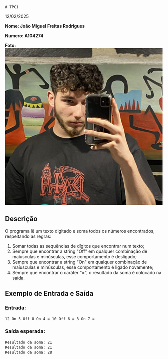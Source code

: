    # TPC1

12/02/2025

**Nome: João Miguel Freitas Rodrigues**

**Numero: A104274**

**Foto:**
![](../Images/foto.jpg)

## Descrição

O programa lê um texto digitado e soma todos os números encontrados, respeitando as regras:

1. Somar todas as sequências de dígitos que encontrar num texto;
2. Sempre que encontrar a string "Off" em qualquer combinação de maíusculas e minúsculas, esse comportamento é desligado;
3. Sempre que encontrar a string "On" em qualquer combinação de maíusculas e minúsculas, esse comportamento é ligado novamente;
4. Sempre que encontrar o caráter "=", o resultado da soma é colocado na saída.


## Exemplo de Entrada e Saída

### Entrada:
```text
12 On 5 Off 8 On 4 = 10 Off 6 = 3 On 7 =
```

### Saída esperada:
```text
Resultado da soma: 21
Resultado da soma: 21
Resultado da soma: 28
```






